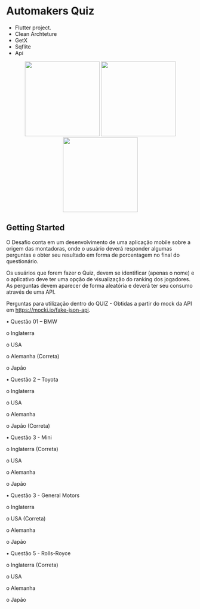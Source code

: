 # Automakers Quiz



- Flutter project.
- Clean Archteture
- GetX
- Sqflite
- Api

<p align="center">
  <img src="https://user-images.githubusercontent.com/19561046/122625311-e9adc880-d07a-11eb-9474-fd9e2523f4da.png" width="200">
  <img src="https://user-images.githubusercontent.com/19561046/122625313-ea465f00-d07a-11eb-953d-f710324043ab.png" width="200">
  <img src="https://user-images.githubusercontent.com/19561046/122625317-eadef580-d07a-11eb-9c02-25586a701458.png" width="200">
</p>

## Getting Started

O Desafio conta em um desenvolvimento de uma aplicação mobile sobre a origem das 
montadoras, onde o usuário deverá responder algumas perguntas e obter seu resultado em 
forma de porcentagem no final do questionário.

Os usuários que forem fazer o Quiz, devem se identificar (apenas o nome) e o aplicativo deve 
ter uma opção de visualização do ranking dos jogadores.
As perguntas devem aparecer de forma aleatória e deverá ter seu consumo através de uma 
API.

Perguntas para utilização dentro do QUIZ - Obtidas a partir do mock da API em https://mocki.io/fake-json-api.

• Questão 01 – BMW

  o Inglaterra
  
  o USA
  
  o Alemanha (Correta)
  
  o Japão
  
• Questão 2 – Toyota

  o Inglaterra
  
  o USA
  
  o Alemanha
  
  o Japão (Correta)
  
• Questão 3 - Mini

  o Inglaterra (Correta)
  
  o USA
  
  o Alemanha
  
  o Japão
  
• Questão 3 - General Motors

  o Inglaterra
  
  o USA (Correta)
  
  o Alemanha
  
  o Japão
  
• Questão 5 - Rolls-Royce

  o Inglaterra (Correta)
  
  o USA
  
  o Alemanha
  
  o Japão
  
